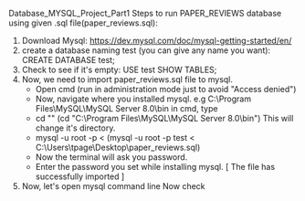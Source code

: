 Database_MYSQL_Project_Part1
Steps to run PAPER_REVIEWS database using given .sql file(paper_reviews.sql):

1. Download Mysql: https://dev.mysql.com/doc/mysql-getting-started/en/
1. create a database naming test (you can give any name you want): CREATE DATABASE test;
1. Check to see if it's empty: USE test SHOW TABLES;
1. Now, we need to import paper_reviews.sql file to mysql.
   - Open cmd (run in administration mode just to avoid "Access denied")
   - Now, navigate where you installed mysql. e.g C:\Program Files\MySQL\MySQL Server 8.0\bin in cmd, type 
   - cd "" (cd "C:\Program Files\MySQL\MySQL Server 8.0\bin") This will change it's directory. 
   - mysql -u root -p < (mysql -u root -p test < C:\Users\tpage\Desktop\paper_reviews.sql)
   - Now the terminal will ask you password.
   - Enter the password you set while installing mysql. [ The file has successfully imported ]
1. Now, let's open mysql command line Now check
